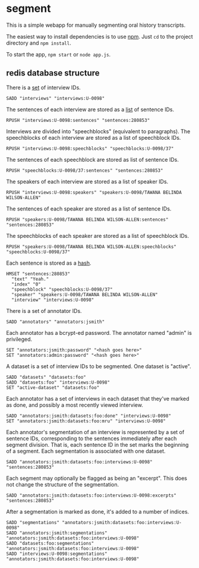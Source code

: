 segment
=======

This is a simple webapp for manually segmenting oral history transcripts.

The easiest way to install dependencies is to use
[npm](https://npmjs.org/). Just `cd` to the project directory and `npm
install`.

To start the app, `npm start` or `node app.js`.

redis database structure
------------------------

There is a [set](http://redis.io/commands/#set) of interview IDs.
```
SADD "interviews" "interviews:U-0098"
```

The sentences of each interview are stored as a
[list](http://redis.io/commands/#list) of sentence IDs.
```
RPUSH "interviews:U-0098:sentences" "sentences:280853"
```

Interviews are divided into "speechblocks" (equivalent to
paragraphs). The speechblocks of each interview are stored as a list
of speechblock IDs.
```
RPUSH "interviews:U-0098:speechblocks" "speechblocks:U-0098/37"
```

The sentences of each speechblock are stored as list of sentence IDs.
```
RPUSH "speechblocks:U-0098/37:sentences" "sentences:280853"
```

The speakers of each interview are stored as a list of speaker IDs.
```
RPUSH "interviews:U-0098:speakers" "speakers:U-0098/TAWANA BELINDA WILSON-ALLEN"
```

The sentences of each speaker are stored as a list of sentence IDs.
```
RPUSH "speakers:U-0098/TAWANA BELINDA WILSON-ALLEN:sentences" "sentences:280853"
```

The speechblocks of each speaker are stored as a list of speechblock IDs.
```
RPUSH "speakers:U-0098/TAWANA BELINDA WILSON-ALLEN:speechblocks" "speechblocks:U-0098/37"
```

Each sentence is stored as a [hash](http://redis.io/commands/#hash).
```
HMSET "sentences:280853"
  "text" "Yeah."
  "index" "0"
  "speechblock" "speechblocks:U-0098/37"
  "speaker" "speakers:U-0098/TAWANA BELINDA WILSON-ALLEN"
  "interview" "interviews:U-0098"
```

There is a set of annotator IDs.
```
SADD "annotators" "annotators:jsmith"
```

Each annotator has a bcrypt-ed password. The annotator named "admin" is privileged.
```
SET "annotators:jsmith:password" "<hash goes here>"
SET "annotators:admin:password" "<hash goes here>"
```

A dataset is a set of interview IDs to be segmented. One dataset is "active".
```
SADD "datasets" "datasets:foo"
SADD "datasets:foo" "interviews:U-0098"
SET "active-dataset" "datasets:foo"
```

Each annotator has a set of interviews in each dataset that they've marked as done, and possibly a most recently viewed interview.
```
SADD "annotators:jsmith:datasets:foo:done" "interviews:U-0098"
SET "annotators:jsmith:datasets:foo:mru" "interviews:U-0098"
```

Each annotator's segmentation of an interview is represented by a set of sentence IDs, corresponding to the sentences immediately after each segment division. That is, each sentence ID in the set marks the beginning of a segment. Each segmentation is associated with one dataset.
```
SADD "annotators:jsmith:datasets:foo:interviews:U-0098" "sentences:280853"
```

Each segment may optionally be flagged as being an "excerpt". This does not change the structure of the segmentation.
```
SADD "annotators:jsmith:datasets:foo:interviews:U-0098:excerpts" "sentences:280853"
```

After a segmentation is marked as done, it's added to a number of indices.
```
SADD "segmentations" "annotators:jsmith:datasets:foo:interviews:U-0098"
SADD "annotators:jsmith:segmentations" "annotators:jsmith:datasets:foo:interviews:U-0098"
SADD "datasets:foo:segmentations" "annotators:jsmith:datasets:foo:interviews:U-0098"
SADD "interviews:U-0098:segmentations" "annotators:jsmith:datasets:foo:interviews:U-0098"
```

